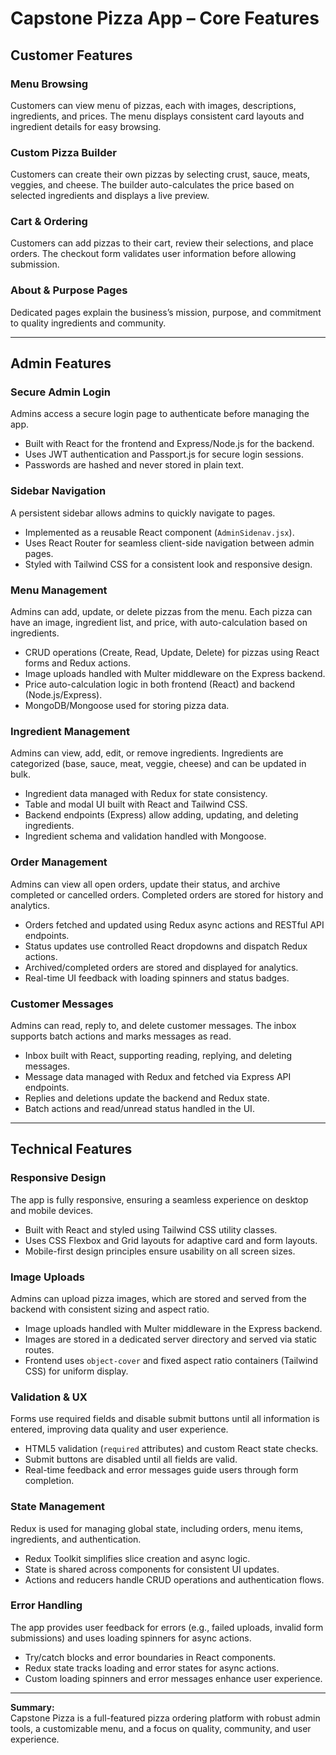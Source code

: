 # Capstone Pizza App – Core Features

## Customer Features

### Menu Browsing

Customers can view menu of pizzas, each with images, descriptions, ingredients, and prices. The menu displays consistent card layouts and ingredient details for easy browsing.

### Custom Pizza Builder

Customers can create their own pizzas by selecting crust, sauce, meats, veggies, and cheese. The builder auto-calculates the price based on selected ingredients and displays a live preview.

### Cart & Ordering

Customers can add pizzas to their cart, review their selections, and place orders. The checkout form validates user information before allowing submission.

### About & Purpose Pages

Dedicated pages explain the business’s mission, purpose, and commitment to quality ingredients and community.

---

## Admin Features

### Secure Admin Login

Admins access a secure login page to authenticate before managing the app.

- Built with React for the frontend and Express/Node.js for the backend.
- Uses JWT authentication and Passport.js for secure login sessions.
- Passwords are hashed and never stored in plain text.

### Sidebar Navigation

A persistent sidebar allows admins to quickly navigate to pages.

- Implemented as a reusable React component (`AdminSidenav.jsx`).
- Uses React Router for seamless client-side navigation between admin pages.
- Styled with Tailwind CSS for a consistent look and responsive design.

### Menu Management

Admins can add, update, or delete pizzas from the menu. Each pizza can have an image, ingredient list, and price, with auto-calculation based on ingredients.

- CRUD operations (Create, Read, Update, Delete) for pizzas using React forms and Redux actions.
- Image uploads handled with Multer middleware on the Express backend.
- Price auto-calculation logic in both frontend (React) and backend (Node.js/Express).
- MongoDB/Mongoose used for storing pizza data.

### Ingredient Management

Admins can view, add, edit, or remove ingredients. Ingredients are categorized (base, sauce, meat, veggie, cheese) and can be updated in bulk.

- Ingredient data managed with Redux for state consistency.
- Table and modal UI built with React and Tailwind CSS.
- Backend endpoints (Express) allow adding, updating, and deleting ingredients.
- Ingredient schema and validation handled with Mongoose.

### Order Management

Admins can view all open orders, update their status, and archive completed or cancelled orders. Completed orders are stored for history and analytics.

- Orders fetched and updated using Redux async actions and RESTful API endpoints.
- Status updates use controlled React dropdowns and dispatch Redux actions.
- Archived/completed orders are stored and displayed for analytics.
- Real-time UI feedback with loading spinners and status badges.

### Customer Messages

Admins can read, reply to, and delete customer messages. The inbox supports batch actions and marks messages as read.

- Inbox built with React, supporting reading, replying, and deleting messages.
- Message data managed with Redux and fetched via Express API endpoints.
- Replies and deletions update the backend and Redux state.
- Batch actions and read/unread status handled in the UI.

---

## Technical Features

### Responsive Design

The app is fully responsive, ensuring a seamless experience on desktop and mobile devices.

- Built with React and styled using Tailwind CSS utility classes.
- Uses CSS Flexbox and Grid layouts for adaptive card and form layouts.
- Mobile-first design principles ensure usability on all screen sizes.

### Image Uploads

Admins can upload pizza images, which are stored and served from the backend with consistent sizing and aspect ratio.

- Image uploads handled with Multer middleware in the Express backend.
- Images are stored in a dedicated server directory and served via static routes.
- Frontend uses `object-cover` and fixed aspect ratio containers (Tailwind CSS) for uniform display.

### Validation & UX

Forms use required fields and disable submit buttons until all information is entered, improving data quality and user experience.

- HTML5 validation (`required` attributes) and custom React state checks.
- Submit buttons are disabled until all fields are valid.
- Real-time feedback and error messages guide users through form completion.

### State Management

Redux is used for managing global state, including orders, menu items, ingredients, and authentication.

- Redux Toolkit simplifies slice creation and async logic.
- State is shared across components for consistent UI updates.
- Actions and reducers handle CRUD operations and authentication flows.

### Error Handling

The app provides user feedback for errors (e.g., failed uploads, invalid form submissions) and uses loading spinners for async actions.

- Try/catch blocks and error boundaries in React components.
- Redux state tracks loading and error states for async actions.
- Custom loading spinners and error messages enhance user experience.

---

**Summary:**  
Capstone Pizza is a full-featured pizza ordering platform with robust admin tools, a customizable menu, and a focus on quality, community, and user experience.
